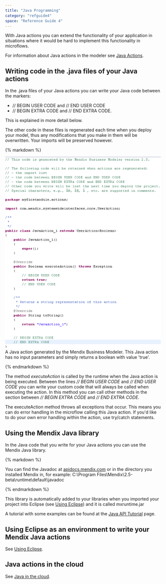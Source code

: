 ```yaml
---
title: "Java Programming"
category: "refguide4"
space: "Reference Guide 4"
---
```

With Java actions you can extend the functionality of your application in situations where it would be hard to implement this functionality in microflows.

For information about Java actions in the modeler see [Java Actions](java-actions).

## Writing code in the .java files of your Java actions

In the .java files of your Java actions you can write your Java code between the markers:

*   // BEGIN USER CODE and // END USER CODE
*   // BEGIN EXTRA CODE and // END EXTRA CODE.

This is explained in more detail below.

The other code in these files is regenerated each time when you deploy your model, thus any modifications that you make in them will be overwritten. Your imports will be preserved however.

<div class="alert alert-info">{% markdown %}

![](attachments/819203/917584.png)
A Java action generated by the Mendix Business Modeler. This Java action has no input parameters and simply returns a boolean with value 'true'.

{% endmarkdown %}</div>

The method _executeAction_ is called by the runtime when the Java action is being executed. Between the lines _// BEGIN USER CODE_ and _// END USER CODE_ you can write your custom code that will always be called when executing the action. In this method you can call other methods in the section between _// BEGIN EXTRA CODE_ and _// END EXTRA CODE_.

The executeAction method throws all exceptions that occur. This means you can do error handling in the microflow calling this Java action. If you'd like to do your own error handling within the action, use try/catch statements.

## Using the Mendix Java library

In the Java code that you write for your Java actions you can use the Mendix Java library.

<div class="alert alert-info">{% markdown %}

You can find the Javadoc at [apidocs.mendix.com](http://apidocs.mendix.com/4/runtime/) or in the directory you installed Mendix in, for example: C:\Program Files\Mendix\2.5-beta\runtime\default\javadoc

{% endmarkdown %}</div>

This library is automatically added to your libraries when you imported your project into Eclipse (see [Using Eclipse](using-eclipse)) and it is called mxruntime.jar

A tutorial with some examples can be found at the [Java API Tutorial](/howto40/java-api-tutorial) page.

## Using Eclipse as an environment to write your Mendix Java actions

See [Using Eclipse](using-eclipse).

## Java actions in the cloud

See [Java in the cloud](java-in-the-cloud).
